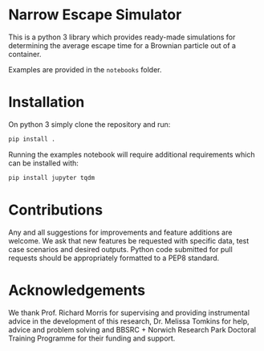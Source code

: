 # Narrow Escape Simulator

This is a python 3 library which provides ready-made simulations for determining the average escape time for a Brownian particle out of a container.

Examples are provided in the `notebooks` folder.

# Installation

On python 3 simply clone the repository and run:

``` bash
pip install .
```

Running the examples notebook will require additional requirements which can be installed with:

``` bash
pip install jupyter tqdm
```

# Contributions

Any and all suggestions for improvements and feature additions are welcome. We ask that new features be requested with specific data, test case scenarios and desired outputs. Python code submitted for pull requests should be appropriately formatted to a PEP8 standard.

# Acknowledgements

We thank Prof. Richard Morris for supervising and providing instrumental advice in the development of this research, Dr. Melissa Tomkins for help, advice and problem solving and BBSRC + Norwich Research Park Doctoral Training Programme for their funding and support.
